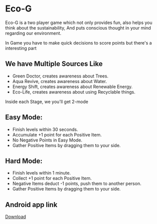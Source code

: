# Eco-G

Eco-G is a two player game which not only provides fun, also helps you think about the sustainability,
And puts conscious thought in your mind regarding our environment.

In Game you have to make quick decisions to score points but there's a interesting part

## We have Multiple Sources Like
* Green Doctor, creates awareness about Trees.
* Aqua Revive, creates awareness about Water.
* Energy Shift, creates awareness about Renewable Energy.
* Eco-Life, creates awareness about using Recyclable things.

Inside each Stage, we you'll get 2-mode

## Easy Mode:
* Finish levels within 30 seconds.
* Accumulate +1 point for each Positive Item.
* No Negative Points in Easy Mode.
* Gather Positive Items by dragging them to your side.

## Hard Mode:
* Finish levels within 1 minute.
* Collect +1 point for each Positive Item.
* Negative Items deduct -1 points, push them to another person.
* Gather Positive Items by dragging them to your side.


## Android app link
[Download](https://drive.google.com/file/d/1rw7O9RvmykvFO6-P5fU28brHTr-RbRQn/view?usp=sharing)
